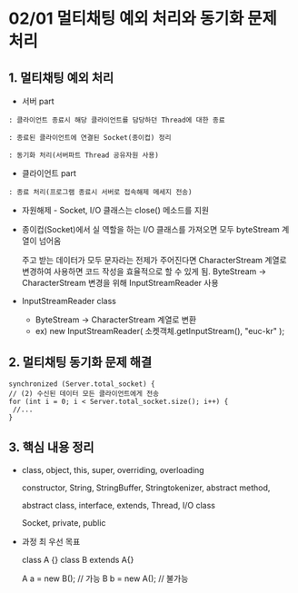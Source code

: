 
# 02/01 멀티채팅 예외 처리와 동기화 문제 처리

## 1. 멀티채팅 예외 처리


   - 서버 part

    : 클라이언트 종료시 해당 클라이언트를 담당하던 Thread에 대한 종료
    
    : 종료된 클라이언트에 연결된 Socket(종이컵) 정리
    
    : 동기화 처리(서버파트 Thread 공유자원 사용)


   - 클라이언트 part

    : 종료 처리(프로그램 종료시 서버로 접속해제 메세지 전송)



 * 자원해제 - Socket, I/O 클래스는 close() 메소드를 지원

 * 종이컵(Socket)에서 실 역할을 하는 I/O 클래스를 가져오면
    모두 byteStream 계열이 넘어옴

   주고 받는 데이터가 모두 문자라는 전제가 주어진다면
    CharacterStream 계열로 변경하여 사용하면 코드 작성을 
   효율적으로 할 수 있게 됨.
    ByteStream -> CharacterStream 변경을 위해 InputStreamReader 사용

 * InputStreamReader class

   - ByteStream -> CharacterStream 계열로 변환
   - ex) new InputStreamReader( 소켓객체.getInputStream(), "euc-kr" );


## 2. 멀티채팅 동기화 문제 해결

    synchronized (Server.total_socket) { 
    // (2) 수신된 데이터 모든 클라이언트에게 전송				
    for (int i = 0; i < Server.total_socket.size(); i++) {
     //...
    }


## 3. 핵심 내용 정리

  - class, object, this, super, overriding, overloading 

    constructor, String, StringBuffer, Stringtokenizer, abstract method,

    abstract class, interface, extends, Thread, I/O class

    Socket, private, public

  - 과정 최 우선 목표
	
	class A {}
	class B extends A{}

	A a = new B();  // 가능
	B b = new A(); // 불가능


